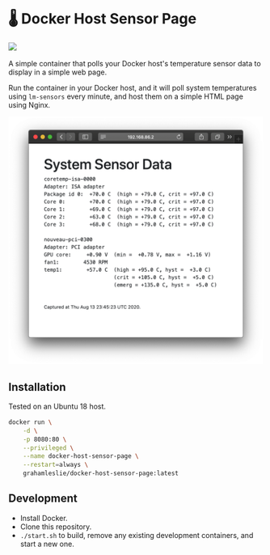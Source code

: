 # 🌡️ Docker Host Sensor Page

[![](https://img.shields.io/docker/pulls/grahamleslie/docker-host-sensor-page)](https://hub.docker.com/r/grahamleslie/docker-host-sensor-page)

A simple container that polls your Docker host's temperature sensor data to display in a simple web page.

Run the container in your Docker host, and it will poll system temperatures using `lm-sensors` every minute, and host them on a simple HTML page using Nginx.

<center>
  <img src=".github/screenshot.png" width="600" />
</center>

## Installation

Tested on an Ubuntu 18 host.

```bash
docker run \
    -d \
    -p 8080:80 \
    --privileged \
    --name docker-host-sensor-page \
    --restart=always \
    grahamleslie/docker-host-sensor-page:latest
```

## Development

* Install Docker.
* Clone this repository.
* `./start.sh` to build, remove any existing development containers, and start a new one.
